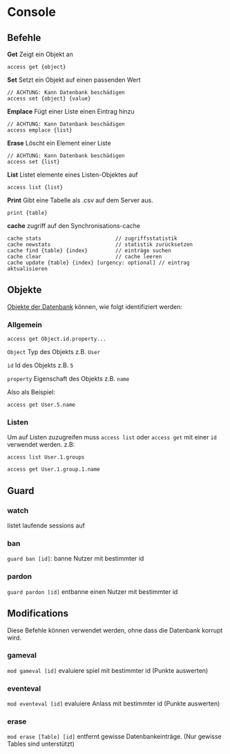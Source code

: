 # Console

## Befehle

**Get** Zeigt ein Objekt an
```
access get {object}
```

**Set** Setzt ein Objekt auf einen passenden Wert
```
// ACHTUNG: Kann Datenbank beschädigen
access set {object} {value}
```

**Emplace** Fügt einer Liste einen Eintrag hinzu
```
// ACHTUNG: Kann Datenbank beschädigen
access emplace {list}
```

**Erase** Löscht ein Element einer Liste
```
// ACHTUNG: Kann Datenbank beschädigen
access set {list}
```

**List** Listet elemente eines Listen-Objektes auf
```
access list {list}
```
**Print** Gibt eine Tabelle als .csv auf dem Server aus.
```
print {table}
```

**cache** zugriff auf den Synchronisations-cache
```
cache stats                        // zugriffsstatistik
cache newstats                     // statistik zurücksetzen
cache find {table} {index}         // einträge suchen
cache clear                        // cache leeren
cache update {table} {index} [urgency: optional] // eintrag aktualisieren
```

## Objekte

[Objekte der Datenbank](./database.md) können, wie folgt identifiziert werden:

### Allgemein

```
access get Object.id.property...
```

`Object` Typ des Objekts z.B. `User`

`id` Id des Objekts z.B. `5`

`property` Eigenschaft des Objekts z.B. `name`

Also als Beispiel:

```
access get User.5.name
```

### Listen

Um auf Listen zuzugreifen muss `access list` oder `access get` mit einer `id` verwendet werden. z.B:

```
access list User.1.groups
```` 

```
access get User.1.group.1.name
```` 




## Guard

### watch
listet laufende sessions auf

### ban
`guard ban [id]`: banne Nutzer mit bestimmter id

### pardon
`guard pardon [id]` entbanne einen Nutzer mit bestimmter id

## Modifications

Diese Befehle können verwendet werden, ohne dass die Datenbank korrupt wird.

### gameval
`mod gameval [id]` evaluiere spiel mit bestimmter id (Punkte auswerten)

### eventeval
`mod eventeval [id]` evaluiere Anlass mit bestimmter id (Punkte auswerten)

### erase
`mod erase [Table] [id]` entfernt gewisse Datenbankeinträge. (Nur gewisse Tables sind unterstützt)